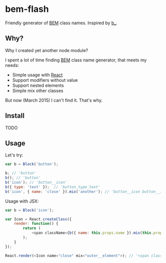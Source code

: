 # bem-flash

Friendly generator of [BEM](https://en.bem.info/) class names. Inspired by [b_](https://github.com/azproduction/b_).

## Why?

Why I created yet another node module?

I spent a lot of time finding [BEM](https://en.bem.info/) class name generator, that meets my needs:

 * Simple usage with [React](http://facebook.github.io/react/)
 * Support modifiers without value
 * Support nested elements
 * Simple mix other classes

But now (March 2015) I can't find it. That's why.

## Install

TODO

## Usage

Let's try:

```js
var b = Block('button');

b; // 'button'
b(); // 'button'
b('icon'); // 'button__icon'
b({ type: 'text' });  // 'button_type_text'
b('icon', { name: 'close' }).mix('another'); // 'button__icon button__icon_name_close another'
```

Usage with JSX:

```js
var b = Block('icon');

var Icon = React.createClass({
    render: function() {
        return (
            <span className={b({ name: this.props.name }).mix(this.props.mix)}></span>
        );
    }
});

React.render(<Icon name="close" mix="outer__element">); // '<span class="icon icon_close outer__element">'
```